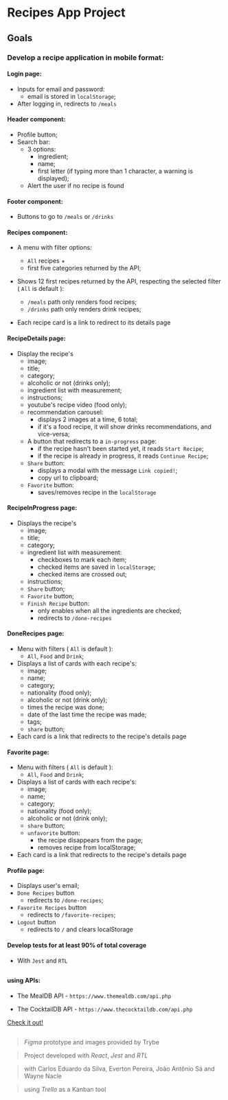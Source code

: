 # Recipes App Project

## Goals

### Develop a recipe application in mobile format:

#### Login page:

- Inputs for email and password:
  - email is stored in `localStorage`;
- After logging in, redirects to `/meals`

#### Header component:

- Profile button;
- Search bar:
  - 3 options:
    - ingredient;
    - name;
    - first letter (if typing more than 1 character, a warning is displayed);
  - Alert the user if no recipe is found


#### Footer component:

- Buttons to go to `/meals` or `/drinks`

#### Recipes component:

- A menu with filter options:
  - `All` recipes +
  - first five categories returned by the API;

- Shows 12 first recipes returned by the API, respecting the selected filter ( `All` is default ):
  - `/meals` path only renders food recipes;
  - `/drinks` path only renders drink recipes;

- Each recipe card is a link to redirect to its details page

#### RecipeDetails page:

- Display the recipe's
  - image;
  - title;
  - category;
  - alcoholic or not (drinks only);
  - ingredient list with measurement;
  - instructions;
  - youtube's recipe video (food only);
  - recommendation carousel:
    - displays 2 images at a time, 6 total;
    - if it's a food recipe, it will show drinks recommendations, and vice-versa;
  - A button that redirects to a `in-progress` page:
    - if the recipe hasn't been started yet, it reads `Start Recipe`;
    - if the recipe is already in progress, it reads `Continue Recipe`;
  - `Share` button:
    - displays a modal with the message `Link copied!`;
    - copy url to clipboard;
  - `Favorite` button:
    - saves/removes recipe in the `localStorage`

#### RecipeInProgress page:

- Displays the recipe's
  - image;
  - title;
  - category;
  - ingredient list with measurement:
    - checkboxes to mark each item;
    - checked items are saved in `localStorage`;
    - checked items are crossed out;
  - instructions;
  - `Share` button;
  - `Favorite` button;
  - `Finish Recipe` button:
    - only enables when all the ingredients are checked;
    - redirects to `/done-recipes`

#### DoneRecipes page:

- Menu with filters ( `All` is default ):
  - `All`, `Food` and `Drink`;
- Displays a list of cards with each recipe's:
  - image;
  - name;
  - category;
  - nationality (food only);
  - alcoholic or not (drink only);
  - times the recipe was done;
  - date of the last time the recipe was made;
  - tags;
  - `share` button;
- Each card is a link that redirects to the recipe's details page

#### Favorite page:

- Menu with filters ( `All` is default ):
  - `All`, `Food` and `Drink`;
- Displays a list of cards with each recipe's:
  - image;
  - name;
  - category;
  - nationality (food only);
  - alcoholic or not (drink only);
  - `share` button;
  - `unfavorite` button:
    - the recipe disappears from the page;
    - removes recipe from localStorage;
- Each card is a link that redirects to the recipe's details page

#### Profile page:

- Displays user's email;
- `Done Recipes` button
  - redirects to `/done-recipes`;
- `Favorite Recipes` button
  - redirects to `/favorite-recipes`;
- `Logout` button
  - redirects to `/` and clears localStorage

#### Develop tests for at least 90% of total coverage

- With `Jest` and `RTL`
##

#### using APIs:
- The MealDB API - `https://www.themealdb.com/api.php`

- The CocktailDB API - `https://www.thecocktaildb.com/api.php`

[Check it out!](https://biancaoura.github.io/project-frontend-online-store/)

##

> _Figma_ prototype and images provided by Trybe

> Project developed with _React_, _Jest_ and _RTL_

> with Carlos Eduardo da Silva, Everton Pereira, João Antônio Sá and Wayne Nacle

> using _Trello_ as a Kanban tool
